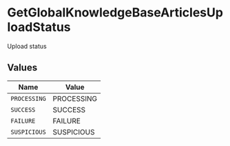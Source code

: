 # GetGlobalKnowledgeBaseArticlesUploadStatus

Upload status


## Values

| Name         | Value        |
| ------------ | ------------ |
| `PROCESSING` | PROCESSING   |
| `SUCCESS`    | SUCCESS      |
| `FAILURE`    | FAILURE      |
| `SUSPICIOUS` | SUSPICIOUS   |